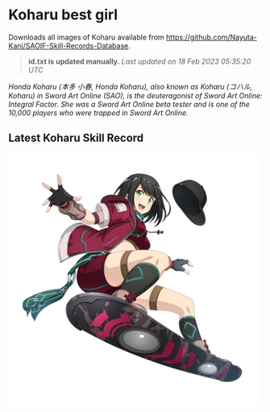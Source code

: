 # Koharu best girl

Downloads all images of Koharu available from https://github.com/Nayuta-Kani/SAOIF-Skill-Records-Database.

> **id.txt is updated manually.** *Last updated on 18 Feb 2023 05:35:20 UTC*

*Honda Koharu (本多 小春, Honda Koharu), also known as Koharu (コハル, Koharu) in Sword Art Online (SAO), is the deuteragonist of Sword Art Online: Integral Factor. She was a Sword Art Online beta tester and is one of the 10,000 players who were trapped in Sword Art Online.*

## Latest Koharu Skill Record

<img src="https://raw.githubusercontent.com/Nayuta-Kani/SAOIF-Skill-Records-Database/master/srimages/sr_icon_l_6001240.png" title="Latest Koharu Skill Record" alt="An Image of Koharu" width="500" height="500">
